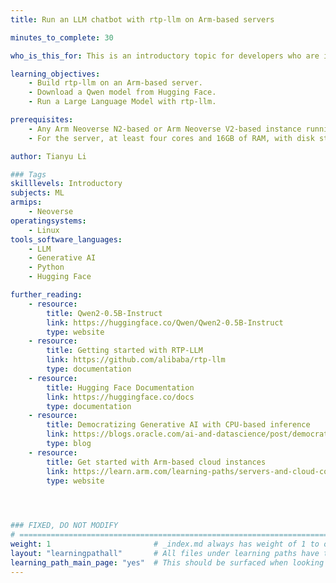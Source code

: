 ```yaml
---
title: Run an LLM chatbot with rtp-llm on Arm-based servers

minutes_to_complete: 30

who_is_this_for: This is an introductory topic for developers who are interested in running a Large Language Model (LLM) with rtp-llm on Arm-based servers. 

learning_objectives:
    - Build rtp-llm on an Arm-based server.
    - Download a Qwen model from Hugging Face.
    - Run a Large Language Model with rtp-llm.

prerequisites:
    - Any Arm Neoverse N2-based or Arm Neoverse V2-based instance running Ubuntu 22.04 LTS from a cloud service provider or an on-premise Arm server. 
    - For the server, at least four cores and 16GB of RAM, with disk storage configured up to at least 32 GB. 

author: Tianyu Li

### Tags
skilllevels: Introductory
subjects: ML
armips:
    - Neoverse
operatingsystems:
    - Linux
tools_software_languages:
    - LLM
    - Generative AI
    - Python
    - Hugging Face

further_reading:
    - resource: 
        title: Qwen2-0.5B-Instruct
        link: https://huggingface.co/Qwen/Qwen2-0.5B-Instruct
        type: website
    - resource:
        title: Getting started with RTP-LLM
        link: https://github.com/alibaba/rtp-llm
        type: documentation
    - resource:
        title: Hugging Face Documentation
        link: https://huggingface.co/docs
        type: documentation
    - resource:
        title: Democratizing Generative AI with CPU-based inference 
        link: https://blogs.oracle.com/ai-and-datascience/post/democratizing-generative-ai-with-cpu-based-inference
        type: blog
    - resource: 
        title: Get started with Arm-based cloud instances
        link: https://learn.arm.com/learning-paths/servers-and-cloud-computing/csp/
        type: website
     



### FIXED, DO NOT MODIFY
# ================================================================================
weight: 1                       # _index.md always has weight of 1 to order correctly
layout: "learningpathall"       # All files under learning paths have this same wrapper
learning_path_main_page: "yes"  # This should be surfaced when looking for related content. Only set for _index.md of learning path content.
---
```

